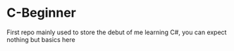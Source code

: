 # C-Beginner
First repo mainly used to store the debut of me learning C#, you can expect nothing but basics here
